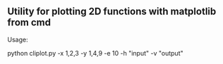 ## Utility for plotting 2D functions with matplotlib from cmd

Usage:

python cliplot.py -x 1,2,3 -y 1,4,9 -e 10 -h "input" -v "output"
